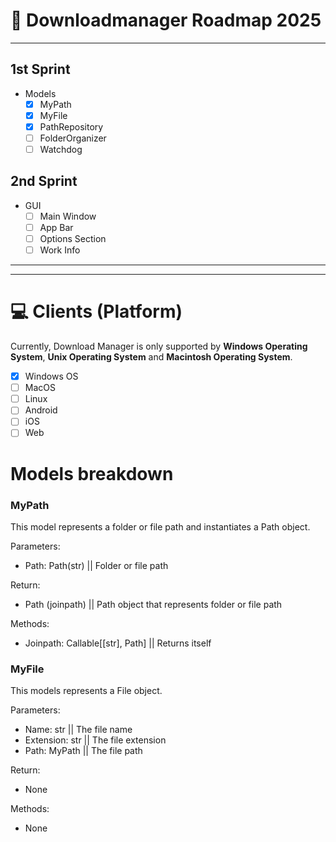 # 🏁 Downloadmanager Roadmap 2025

---

## 1st Sprint

* Models
  * [x] MyPath
  * [x] MyFile
  * [x] PathRepository
  * [ ] FolderOrganizer
  * [ ] Watchdog

## 2nd Sprint

* GUI
  * [ ] Main Window
  * [ ] App Bar
  * [ ] Options Section
  * [ ] Work Info

---

---

# 💻 Clients (Platform)

Currently, Download Manager is only supported by **Windows Operating System**, **Unix Operating System** and **Macintosh Operating System**.

* [x] Windows OS
* [ ] MacOS
* [ ] Linux
* [ ] Android
* [ ] iOS
* [ ] Web

# Models breakdown

### MyPath
This model represents a folder or file path and instantiates a Path object.

Parameters:
 - Path: Path(str) || Folder or file path

Return:
 - Path (joinpath) || Path object that represents folder or file path 

Methods:
 - Joinpath: Callable[[str], Path] || Returns itself


### MyFile
This models represents a File object.

Parameters:
 - Name: str || The file name
 - Extension: str || The file extension
 - Path: MyPath || The file path

Return:
 - None

Methods:
 - None
